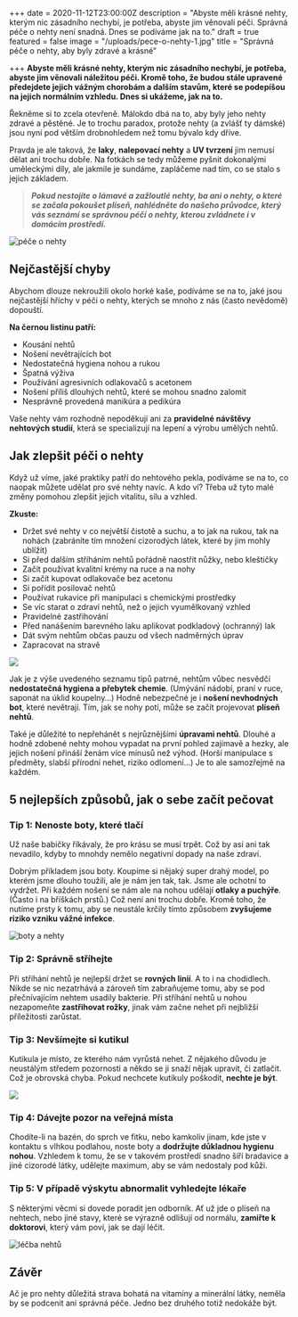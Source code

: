 +++
date = 2020-11-12T23:00:00Z
description = "Abyste měli krásné nehty, kterým nic zásadního nechybí, je potřeba, abyste jim věnovali péči. Správná péče o nehty není snadná. Dnes se podíváme jak na to."
draft = true
featured = false
image = "/uploads/pece-o-nehty-1.jpg"
title = "Správná péče o nehty, aby byly zdravé a krásné"

+++
**Abyste měli krásné nehty, kterým nic zásadního nechybí, je potřeba, abyste jim věnovali náležitou péči. Kromě toho, že budou stále upravené předejdete jejich vážným chorobám a dalším stavům, které se podepíšou na jejich normálním vzhledu. Dnes si ukážeme, jak na to.**

Řekněme si to zcela otevřeně. Málokdo dbá na to, aby byly jeho nehty zdravé a pěstěné. Je to trochu paradox, protože nehty (a zvlášť ty dámské) jsou nyní pod větším drobnohledem než tomu bývalo kdy dříve.

Pravda je ale taková, že **laky**, **nalepovací nehty** a **UV tvrzení** jim nemusí dělat ani trochu dobře. Na fotkách se tedy můžeme pyšnit dokonalými uměleckými díly, ale jakmile je sundáme, zapláčeme nad tím, co se stalo s jejich základem.

> **_Pokud nestojíte o lámavé a zažloutlé nehty, ba ani o nehty, o které se začala pokoušet plíseň, nahlédněte do našeho průvodce, který vás seznámí se správnou péčí o nehty, kterou zvládnete i v domácím prostředí._**

![péče o nehty](/uploads/domaci-pece-o-nehty.jpg)

## Nejčastější chyby

Abychom dlouze nekroužili okolo horké kaše, podíváme se na to, jaké jsou nejčastější hříchy v péči o nehty, kterých se mnoho z nás (často nevědomě) dopouští.

**Na černou listinu patří:**

* Kousání nehtů
* Nošení nevětrajících bot
* Nedostatečná hygiena nohou a rukou
* Špatná výživa
* Používání agresivních odlakovačů s acetonem
* Nošení příliš dlouhých nehtů, které se mohou snadno zalomit
* Nesprávně provedená manikúra a pedikúra

Vaše nehty vám rozhodně nepoděkují ani za **pravidelné návštěvy nehtových studií**, která se specializují na lepení a výrobu umělých nehtů.

## Jak zlepšit péči o nehty

Když už víme, jaké praktiky patří do nehtového pekla, podíváme se na to, co naopak můžete udělat pro své nehty navíc. A kdo ví? Třeba už tyto malé změny pomohou zlepšit jejich vitalitu, sílu a vzhled.

**Zkuste:**

* Držet své nehty v co největší čistotě a suchu, a to jak na rukou, tak na nohách (zabráníte tím množení cizorodých látek, které by jim mohly ublížit)
* Si před dalším stříháním nehtů pořádně naostřit nůžky, nebo kleštičky
* Začít používat kvalitní krémy na ruce a na nohy
* Si začít kupovat odlakovače bez acetonu
* Si pořídit posilovač nehtů
* Používat rukavice při manipulaci s chemickými prostředky
* Se víc starat o zdraví nehtů, než o jejich vyumělkovaný vzhled
* Pravidelné zastřihování
* Před nanášením barevného laku aplikovat podkladový (ochranný) lak
* Dát svým nehtům občas pauzu od všech nadměrných úprav
* Zapracovat na stravě

![](/uploads/pece-o-nehty-muz-zena.jpg)

Jak je z výše uvedeného seznamu tipů patrné, nehtům vůbec nesvědčí **nedostatečná hygiena a přebytek chemie**. (Umývání nádobí, praní v ruce, saponát na úklid koupelny…) Hodně nebezpečné je i **nošení nevhodných bot**, které nevětrají. Tím, jak se nohy potí, může se začít projevovat **plíseň nehtů**.

Také je důležité to nepřehánět s nejrůznějšími **úpravami nehtů**. Dlouhé a hodně zdobené nehty mohou vypadat na první pohled zajímavě a hezky, ale jejich nošení přináší ženám více mínusů než výhod. (Horší manipulace s předměty, slabší přírodní nehet, riziko odlomení…) Je to ale samozřejmě na každém.

## 5 nejlepších způsobů, jak o sebe začít pečovat

### Tip 1: Nenoste boty, které tlačí

Už naše babičky říkávaly, že pro krásu se musí trpět. Což by asi ani tak nevadilo, kdyby to mnohdy nemělo negativní dopady na naše zdraví.

  
Dobrým příkladem jsou boty. Koupíme si nějaký super drahý model, po kterém jsme dlouho toužili, ale je nám jen tak, tak. Jsme ale ochotní to vydržet. Při každém nošení se nám ale na nohou udělají **otlaky a puchýře**. (Často i na bříškách prstů.) Což není ani trochu dobře. Kromě toho, že nutíme prsty k tomu, aby se neustále krčily tímto způsobem **zvyšujeme riziko vzniku vážné infekce**.

![boty a nehty](/uploads/boty-nehty.jpg)

### Tip 2: Správně stříhejte

Při stříhání nehtů je nejlepší držet se **rovných linií**. A to i na chodidlech. Nikde se nic nezatrhává a zároveň tím zabraňujeme tomu, aby se pod přečnívajícím nehtem usadily bakterie. Při stříhání nehtů u nohou nezapomeňte **zastřihovat rožky**, jinak vám začne nehet při nejbližší příležitosti zarůstat.

### Tip 3: Nevšímejte si kutikul

Kutikula je místo, ze kterého nám vyrůstá nehet. Z nějakého důvodu je neustálým středem pozornosti a někdo se ji snaží nějak upravit, či zatlačit. Což je obrovská chyba. Pokud nechcete kutikuly poškodit, **nechte je být**.

![](/uploads/kutikula-nehtu.jpg)

### Tip 4: Dávejte pozor na veřejná místa

Chodíte-li na bazén, do sprch ve fitku, nebo kamkoliv jinam, kde jste v kontaktu s vlhkou podlahou, noste boty a **dodržujte důkladnou hygienu nohou**. Vzhledem k tomu, že se v takovém prostředí snadno šíří bradavice a jiné cizorodé látky, udělejte maximum, aby se vám nedostaly pod kůži.

### Tip 5: V případě výskytu abnormalit vyhledejte lékaře

S některými věcmi si dovede poradit jen odborník. Ať už jde o plíseň na nehtech, nebo jiné stavy, které se výrazně odlišují od normálu, **zamiřte k doktorovi**, který vám poví, jak se dají léčit.

![léčba nehtů](/uploads/lecba-nehtu.jpg)

## Závěr

Ač je pro nehty důležitá strava bohatá na vitamíny a minerální látky, neměla by se podcenit ani správná péče. Jedno bez druhého totiž nedokáže být.